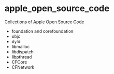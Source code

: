 # apple_open_source_code
Collections of Apple Open Source Code

- foundation and corefoundation
- objc
- dyld
- libmalloc
- libdispatch
- libpthread
- CFCore
- CFNetwork
